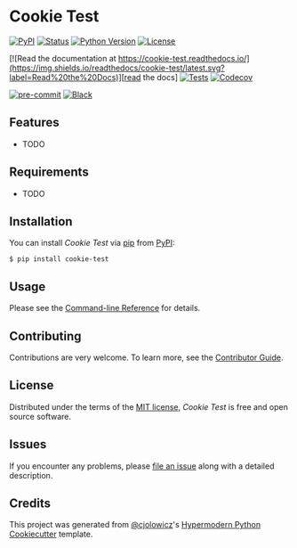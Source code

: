 # Cookie Test

[![PyPI](https://img.shields.io/pypi/v/cookie-test.svg)][pypi status]
[![Status](https://img.shields.io/pypi/status/cookie-test.svg)][pypi status]
[![Python Version](https://img.shields.io/pypi/pyversions/cookie-test)][pypi status]
[![License](https://img.shields.io/pypi/l/cookie-test)][license]

[![Read the documentation at https://cookie-test.readthedocs.io/](https://img.shields.io/readthedocs/cookie-test/latest.svg?label=Read%20the%20Docs)][read the docs]
[![Tests](https://github.com/AGMoller/cookie-test/workflows/Tests/badge.svg)][tests]
[![Codecov](https://codecov.io/gh/AGMoller/cookie-test/branch/main/graph/badge.svg)][codecov]

[![pre-commit](https://img.shields.io/badge/pre--commit-enabled-brightgreen?logo=pre-commit&logoColor=white)][pre-commit]
[![Black](https://img.shields.io/badge/code%20style-black-000000.svg)][black]

[pypi status]: https://pypi.org/project/cookie-test/
[read the docs]: https://cookie-test.readthedocs.io/
[tests]: https://github.com/AGMoller/cookie-test/actions?workflow=Tests
[codecov]: https://app.codecov.io/gh/AGMoller/cookie-test
[pre-commit]: https://github.com/pre-commit/pre-commit
[black]: https://github.com/psf/black

## Features

- TODO

## Requirements

- TODO

## Installation

You can install _Cookie Test_ via [pip] from [PyPI]:

```console
$ pip install cookie-test
```

## Usage

Please see the [Command-line Reference] for details.

## Contributing

Contributions are very welcome.
To learn more, see the [Contributor Guide].

## License

Distributed under the terms of the [MIT license][license],
_Cookie Test_ is free and open source software.

## Issues

If you encounter any problems,
please [file an issue] along with a detailed description.

## Credits

This project was generated from [@cjolowicz]'s [Hypermodern Python Cookiecutter] template.

[@cjolowicz]: https://github.com/cjolowicz
[pypi]: https://pypi.org/
[hypermodern python cookiecutter]: https://github.com/cjolowicz/cookiecutter-hypermodern-python
[file an issue]: https://github.com/AGMoller/cookie-test/issues
[pip]: https://pip.pypa.io/

<!-- github-only -->

[license]: https://github.com/AGMoller/cookie-test/blob/main/LICENSE
[contributor guide]: https://github.com/AGMoller/cookie-test/blob/main/CONTRIBUTING.md
[command-line reference]: https://cookie-test.readthedocs.io/en/latest/usage.html
